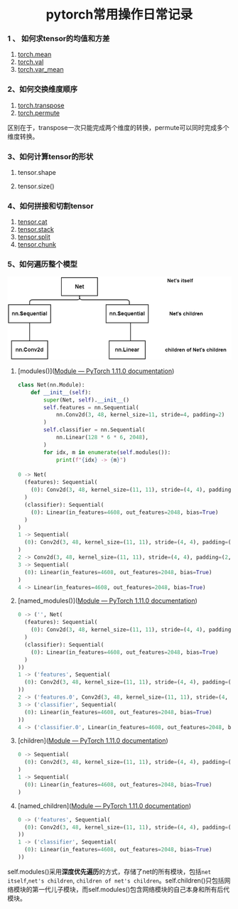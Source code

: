  <center>
     <h1>pytorch常用操作日常记录</h1>
 </center>

###  1 、 如何求tensor的均值和方差

1. [torch.mean](https://pytorch.org/docs/stable/generated/torch.mean.html?highlight=torch%20mean#torch.mean)
2. [torch.val](https://pytorch.org/docs/stable/generated/torch.std.html?highlight=torch%20std#torch.std)
3. [torch.var_mean](https://pytorch.org/docs/stable/generated/torch.var_mean.html?highlight=torch%20var_mean#torch.var_mean)

### 2、如何交换维度顺序

1. [torch.transpose](https://pytorch.org/docs/stable/generated/torch.transpose.html?highlight=transpose#torch.transpose)
2. [torch.permute](https://pytorch.org/docs/stable/generated/torch.permute.html#torch.permute)

区别在于，transpose一次只能完成两个维度的转换，permute可以同时完成多个维度转换。



### 3、如何计算tensor的形状

1. tensor.shape

2. tensor.size()

   

### 4、如何拼接和切割tensor

1. [tensor.cat](https://pytorch.org/docs/stable/generated/torch.cat.html?highlight=cat#torch.cat)
2. [tensor.stack](https://pytorch.org/docs/stable/generated/torch.stack.html?highlight=torch%20stack#torch.stack)
3. [tensor.split](https://pytorch.org/docs/stable/generated/torch.split.html#torch.split)
4. [tensor.chunk](https://pytorch.org/docs/stable/generated/torch.chunk.html#torch.chunk)



### 5、如何遍历整个模型

![pytorch_operation_5](./images/pytorch_operation_5.png)



1. [modules()]([Module — PyTorch 1.11.0 documentation](https://pytorch.org/docs/stable/generated/torch.nn.Module.html?highlight=named_modules#torch.nn.Module.named_modules))

   ```python
   class Net(nn.Module):
       def __init__(self):
           super(Net, self).__init__()
           self.features = nn.Sequential(
               nn.Conv2d(3, 48, kernel_size=11, stride=4, padding=2)
           )
           self.classifier = nn.Sequential(
               nn.Linear(128 * 6 * 6, 2048),
           )
           for idx, m in enumerate(self.modules()):
               print(f"{idx} -> {m}")
   
   0 -> Net(
     (features): Sequential(
       (0): Conv2d(3, 48, kernel_size=(11, 11), stride=(4, 4), padding=(2, 2))
     )
     (classifier): Sequential(
       (0): Linear(in_features=4608, out_features=2048, bias=True)
     )
   )
   1 -> Sequential(
     (0): Conv2d(3, 48, kernel_size=(11, 11), stride=(4, 4), padding=(2, 2))
   )
   2 -> Conv2d(3, 48, kernel_size=(11, 11), stride=(4, 4), padding=(2, 2))
   3 -> Sequential(
     (0): Linear(in_features=4608, out_features=2048, bias=True)
   )
   4 -> Linear(in_features=4608, out_features=2048, bias=True)
   ```

2. [named_modules()]([Module — PyTorch 1.11.0 documentation](https://pytorch.org/docs/stable/generated/torch.nn.Module.html?highlight=named_modules#torch.nn.Module.named_modules))

   ```python
   0 -> ('', Net(
     (features): Sequential(
       (0): Conv2d(3, 48, kernel_size=(11, 11), stride=(4, 4), padding=(2, 2))
     )
     (classifier): Sequential(
       (0): Linear(in_features=4608, out_features=2048, bias=True)
     )
   ))
   1 -> ('features', Sequential(
     (0): Conv2d(3, 48, kernel_size=(11, 11), stride=(4, 4), padding=(2, 2))
   ))
   2 -> ('features.0', Conv2d(3, 48, kernel_size=(11, 11), stride=(4, 4), padding=(2, 2)))
   3 -> ('classifier', Sequential(
     (0): Linear(in_features=4608, out_features=2048, bias=True)
   ))
   4 -> ('classifier.0', Linear(in_features=4608, out_features=2048, bias=True))
   ```

3. [children]([Module — PyTorch 1.11.0 documentation](https://pytorch.org/docs/stable/generated/torch.nn.Module.html?highlight=named_children#torch.nn.Module.named_children))

   ```python
   0 -> Sequential(
     (0): Conv2d(3, 48, kernel_size=(11, 11), stride=(4, 4), padding=(2, 2))
   )
   1 -> Sequential(
     (0): Linear(in_features=4608, out_features=2048, bias=True)
   )
   ```
   
   
   
3. [named_children]([Module — PyTorch 1.11.0 documentation](https://pytorch.org/docs/stable/generated/torch.nn.Module.html?highlight=named_children#torch.nn.Module.named_children))

   ```python
   0 -> ('features', Sequential(
     (0): Conv2d(3, 48, kernel_size=(11, 11), stride=(4, 4), padding=(2, 2))
   ))
   1 -> ('classifier', Sequential(
     (0): Linear(in_features=4608, out_features=2048, bias=True)
   ))
   ```

self.modules()采用**深度优先遍历**的方式，存储了net的所有模块，包括`net itself`,`net's children`, `children of net's children`。self.children()只包括网络模块的第一代儿子模块，而self.modules()包含网络模块的自己本身和所有后代模块。



